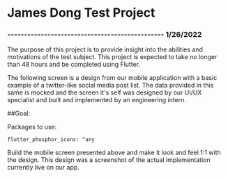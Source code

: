 # James Dong Test Project
### ----------------------------------------------- 1/26/2022

The purpose of this project is to provide insight into the abilities
and motivations of the test subject. This project is expected to take 
no longer than 48 hours and be completed using Flutter.

The following screen is a design from our mobile application with a basic example
of a twitter-like social media post list. The data provided in this same is mocked and 
the screen it's self was designed by our UI/UX specialist and built and implemented by 
an engineering intern.


##Goal:



Packages to use:
```
flutter_phosphor_icons: ^any
```
Build the mobile screen presented above and make it look and feel 1:1 with the design. 
This design was a screenshot of the actual implementation currently live on our app.


